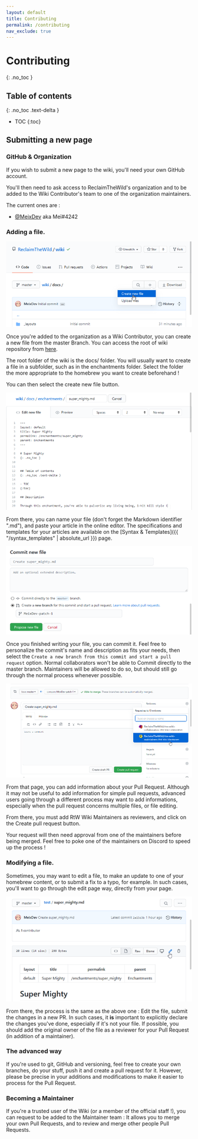 ```yaml
---
layout: default
title: Contributing
permalink: /contributing
nav_exclude: true
---
```


# Contributing
{: .no_toc }

## Table of contents
{: .no_toc .text-delta }

- TOC
{:toc}

## Submitting a new page

### GitHub & Organization

If you wish to submit a new page to the wiki, you'll need your own GitHub account.

You'll then need to ask access to ReclaimTheWild's organization and to be added to the Wiki Contributor's team to one of the organization maintainers.

The current ones are :

* [@MeixDev](https://github.com/MeixDev) aka Meï#4242

### Adding a file.

![Adding a file screenshot](assets/images/contributing/01.png)

Once you're added to the organization as a Wiki Contributor, you can create a new file from the master Branch. You can access the root of wiki repository from [here](https://github.com/ReclaimTheWild/wiki/).

The root folder of the wiki is the docs/ folder. You will usually want to create a file in a subfolder, such as in the enchantments folder. Select the folder the more appropriate to the homebrew you want to create beforehand !

You can then select the create new file button.

![Creating a file screenshot](assets/images/contributing/02.png)

From there, you can name your file (don't forget the Markdown identifier ".md"), and paste your article in the online editor. The specifications and templates for your articles are available on the [Syntax & Templates]({{ "/syntax_templates" | absolute_url }}) page.

![Commiting to a new branch and create a Pull Request](assets/images/contributing/03.png)

Once you finished writing your file, you can commit it. Feel free to personalize the commit's name and description as fits your needs, then select the `Create a new branch from this commit and start a pull request` option. Normal collaborators won't be able to Commit directly to the master branch. Maintainers will be allowed to do so, but should still go through the normal process whenever possible.

![Selecting Reviewer and Creating Pull Request](assets/images/contributing/04.png)

From that page, you can add information about your Pull Request. Although it may not be useful to add information for simple pull requests, advanced users going through a different process may want to add informations, especially when the pull request concerns multiple files, or file editing.

From there, you must add RtW Wiki Maintainers as reviewers, and click on the Create pull request button.

Your request will then need approval from one of the maintainers before being merged. Feel free to poke one of the maintainers on Discord to speed up the process !

### Modifying a file.

Sometimes, you may want to edit a file, to make an update to one of your homebrew content, or to submit a fix to a typo, for example. In such cases, you'll want to go through the edit page way, directly from your page.

![Edit an existing file](assets/images/contributing/05.png)

From there, the process is the same as the above one : Edit the file, submit the changes in a new PR. In such cases, it **is** important to explicitly declare the changes you've done, especially if it's not your file. If possible, you should add the original owner of the file as a reviewer for your Pull Request (in addition of a maintainer).

### The advanced way

If you're used to git, GitHub and versioning, feel free to create your own branches, do your stuff, push it and create a pull request for it. However, please be precise in your additions and modifications to make it easier  to process for the Pull Request.

### Becoming a Maintainer

If you're a trusted user of the Wiki (or a member of the official staff !), you can request to be added to the Maintainer team : It allows you to merge your own Pull Requests, and to review and merge other people Pull Requests. 